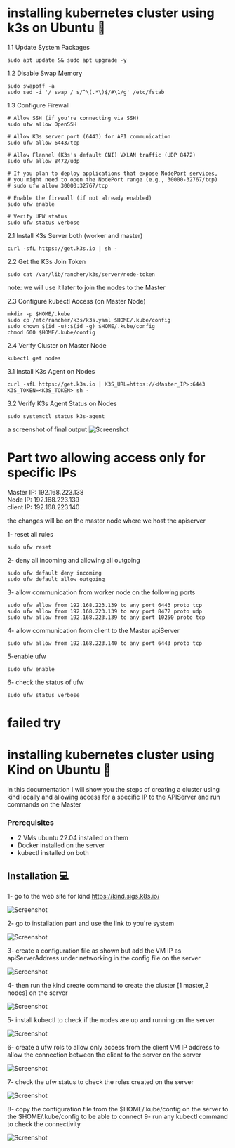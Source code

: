 # installing kubernetes cluster using k3s on Ubuntu 🚀

1.1 Update System Packages
```
sudo apt update && sudo apt upgrade -y
```

1.2 Disable Swap Memory
```
sudo swapoff -a
sudo sed -i '/ swap / s/^\(.*\)$/#\1/g' /etc/fstab
```

1.3 Configure Firewall
```
# Allow SSH (if you're connecting via SSH)
sudo ufw allow OpenSSH

# Allow K3s server port (6443) for API communication
sudo ufw allow 6443/tcp

# Allow Flannel (K3s's default CNI) VXLAN traffic (UDP 8472)
sudo ufw allow 8472/udp

# If you plan to deploy applications that expose NodePort services,
# you might need to open the NodePort range (e.g., 30000-32767/tcp)
# sudo ufw allow 30000:32767/tcp

# Enable the firewall (if not already enabled)
sudo ufw enable

# Verify UFW status
sudo ufw status verbose
```

2.1 Install K3s Server both (worker and master)
```
curl -sfL https://get.k3s.io | sh -
```

2.2 Get the K3s Join Token

```
sudo cat /var/lib/rancher/k3s/server/node-token
```
note: we will use it later to join the nodes to the Master

2.3 Configure kubectl Access (on Master Node)
```
mkdir -p $HOME/.kube
sudo cp /etc/rancher/k3s/k3s.yaml $HOME/.kube/config
sudo chown $(id -u):$(id -g) $HOME/.kube/config
chmod 600 $HOME/.kube/config
```

2.4 Verify Cluster on Master Node
```
kubectl get nodes
```

3.1 Install K3s Agent on Nodes

```
curl -sfL https://get.k3s.io | K3S_URL=https://<Master_IP>:6443 K3S_TOKEN=<K3S_TOKEN> sh -
```
3.2 Verify K3s Agent Status on Nodes
```
sudo systemctl status k3s-agent
```

a screenshot of final output
![Screenshot](9.png)

<h1>Part two allowing access only for specific IPs</h1>

Master IP: 192.168.223.138 <br>
Node IP: 192.168.223.139 <br>
client IP: 192.168.223.140 <br>

the changes will be on the master node where we host the apiserver

1- reset all rules

```
sudo ufw reset
```

2- deny all incoming and allowing all outgoing

```
sudo ufw default deny incoming
sudo ufw default allow outgoing
```

3- allow communication from worker node on the following ports

```
sudo ufw allow from 192.168.223.139 to any port 6443 proto tcp
sudo ufw allow from 192.168.223.139 to any port 8472 proto udp
sudo ufw allow from 192.168.223.139 to any port 10250 proto tcp
```

4- allow communication from client to the Master apiServer

```
sudo ufw allow from 192.168.223.140 to any port 6443 proto tcp
```

5-enable ufw

```
sudo ufw enable
```
6- check the status of ufw

```
sudo ufw status verbose
```

# failed try
# installing kubernetes cluster using Kind on Ubuntu 🚀
in this documentation I will show you the steps of creating a cluster using kind locally and allowing access for a specific IP to the APIServer and run commands on the Master

### Prerequisites
- 2 VMs ubuntu 22.04 installed on them
- Docker installed on the server
- kubectl installed on both

## Installation 💻
1- go to the web site for kind https://kind.sigs.k8s.io/

![Screenshot](1.png)

2- go to installation part and use the link to you're system 

![Screenshot](2.png)

3- create a configuration file as shown but add the VM IP as apiServerAddress under networking in the config file on the server

![Screenshot](3.png)

4- then run the kind create command to create the cluster [1 master,2 nodes] on the server

![Screenshot](4.png)

5- install kubectl to check if the nodes are up and running on the server

![Screenshot](5.png)

6- create a ufw rols to allow only access from the client VM IP address to allow the connection between the client to the server on the server

![Screenshot](6.png)

7- check the ufw status to check the roles created on the server

![Screenshot](8.png)

8- copy the configuration file from the $HOME/.kube/config on the server to the $HOME/.kube/config to be able to connect 
9- run any kubectl command to check the connectivity 

![Screenshot](7.png)
